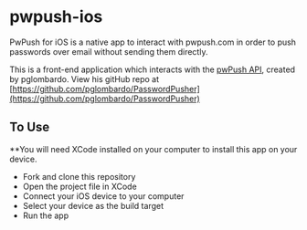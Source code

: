# pwpush-ios

PwPush for iOS is a native app to interact with pwpush.com in order to push passwords over email without sending them directly. 

This is a front-end application which interacts with the [pwPush API](https://pwpush.com/), created by pglombardo. View his gitHub repo at [https://github.com/pglombardo/PasswordPusher](https://github.com/pglombardo/PasswordPusher)

## To Use

**You will need XCode installed on your computer to install this app on your device. 

- Fork and clone this repository
- Open the project file in XCode
- Connect your iOS device to your computer
- Select your device as the build target
- Run the app
